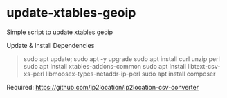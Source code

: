 # update-xtables-geoip
Simple script to update xtables geoip

Update & Install Dependencies
> sudo apt update; sudo apt -y upgrade
> sudo apt install curl unzip perl
> sudo apt install xtables-addons-common
> sudo apt install libtext-csv-xs-perl libmoosex-types-netaddr-ip-perl
> sudo apt install composer


Required:
https://github.com/ip2location/ip2location-csv-converter
